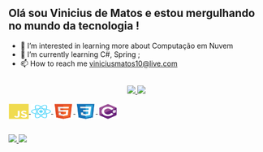 ## Olá sou Vinicius de Matos e estou mergulhando no mundo da tecnologia !

- 👀 I’m interested in learning more about Computação em Nuvem
- 🌱 I’m currently learning C#, Spring ;
- 📫 How to reach me viniciusmatos10@live.com

##
  
</div>
<div align="center">
  <a href="https://github.com/Uai-vinicius">
  <img height="150em" src="https://github-readme-stats.vercel.app/api?username=Uai-vinicius&show_icons=true&theme=dracula&include_all_commits=true&count_private=true"/>
  <img height="150em" src="https://github-readme-stats.vercel.app/api/top-langs/?username=Uai-vinicius&layout=compact&langs_count=7&theme=dracula"/>
</div>
 
   <div style="display: inline_block"><br>
  
  <img align="center" alt="Rafa-Js" height="30" width="40" src="https://raw.githubusercontent.com/devicons/devicon/master/icons/javascript/javascript-plain.svg">
  <img align="center" alt="Rafa-React" height="30" width="40" src="https://raw.githubusercontent.com/devicons/devicon/master/icons/react/react-original.svg">
  <img align="center" alt="Rafa-HTML" height="30" width="40" src="https://raw.githubusercontent.com/devicons/devicon/master/icons/html5/html5-original.svg">
  <img align="center" alt="Rafa-CSS" height="30" width="40" src="https://raw.githubusercontent.com/devicons/devicon/master/icons/css3/css3-original.svg">
  <img align="center" alt="Rafa-Csharp" height="30" width="40" src="https://raw.githubusercontent.com/devicons/devicon/master/icons/csharp/csharp-original.svg">
  
   <br>   
      
##

<div>  
<a href="https://instagram.com/uai_vinnicius?igshid=YmMyMTA2M2Y=" target="_blank">
  <img src="https://img.shields.io/badge/-Instagram-%23E4405F?style=for-the-badge&logo=instagram&logoColor=white" target="_blank">
  </a>
<a href="https://https://www.linkedin.com/in/vinicius--matos/" target="_blank">
  <img src="https://img.shields.io/badge/-LinkedIn-%230077B5?style=for-the-badge&logo=linkedin&logoColor=white" target="_blank">
 </a> 
</div>
<!---
Uai-vinicius/Uai-vinicius is a ✨ special ✨ repository because its `README.md` (this file) appears on your GitHub profile.
You can click the Preview link to take a look at your changes.
--->
